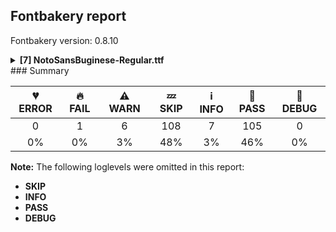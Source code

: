 ## Fontbakery report

Fontbakery version: 0.8.10

<details><summary><b>[7] NotoSansBuginese-Regular.ttf</b></summary><div><details><summary>🔥 <b>FAIL:</b> Check that texts shape as per expectation (<a href="https://font-bakery.readthedocs.io/en/stable/fontbakery/profiles/<Section: Shaping Checks>.html#com.google.fonts/check/shaping/regression">com.google.fonts/check/shaping/regression</a>)</summary><div>


* 🔥 **FAIL** qa/shaping_tests/issues.json: Expected and actual shaping not matching
<div class="shaping">


<style type="text/css">
    @font-face {font-family: "TestFont"; src: url(../../fonts/NotoSansBuginese/googlefonts/ttf/NotoSansBuginese-Regular.ttf);}
    .tf { font-family: "TestFont"; }
    .shaping pre { font-size: 1.2rem; }
    .shaping li {
        font-size: 1.2rem;
        border-top: 1px solid #ddd;
        padding: 12px;
        margin-top: 12px;
    }
    .shaping-svg {
        height: 100px;
        margin: 10px;
        transform: matrix(1, 0, 0, -1, 0, 0);
    }
</style>

<h4>qa/shaping_tests/issues.json: Expected and actual shaping not matching</h4>


</div>
<div class="shaping">

<li>Shaping did not match: <span class="tf">ᨑᨚᨓ ᨑᨚᨉ</span> (See #1)</li>


<pre>Expected: uni1A11=0+689|uni1A1A=0+690|uni1A13=2+1219|space=3+260|uni1A11=4+689|uni1A1A=4+540|uni1A09=6+945</pre>



<pre>Got     : uni1A11=0+689|uni1A1A=0+540|uni1A13=2+1219|space=3+260|uni1A11=4+689|uni1A1A=4+540|uni1A09=6+945</pre>



<pre>                                  ^^
</pre>


Got: <svg class="shaping-svg" xmlns="http://www.w3.org/2000/svg" viewBox="0 0 4882 2362" transform="matrix(1 0 0 -1 0 0)">
<path d="M73.0,124.0L15.0,190.0L262.0,415.0Q299.0,448.0 331.0,468.0Q363.0,488.0 405.0,488.0Q441.0,488.0 469.5,470.0Q498.0,452.0 537.0,407.0L674.0,248.0L618.0,198.0L512.0,321.0Q479.0,359.0 458.0,378.5Q437.0,398.0 411.0,398.0Q385.0,398.0 364.0,382.0Q343.0,366.0 309.0,336.0L73.0,124.0ZM256.0,15.0L196.0,80.0L381.0,250.0Q397.0,265.0 407.5,271.5Q418.0,278.0 435.0,278.0Q453.0,278.0 468.0,263.5Q483.0,249.0 506.0,223.0L646.0,63.0L590.0,15.0L477.0,145.0Q464.0,160.0 457.0,166.5Q450.0,173.0 440.0,173.0Q427.0,173.0 392.0,139.0L256.0,15.0Z"  transform="translate(0, 793)"/>
<path d="M617.0,2.0L318.0,328.0Q299.0,350.0 286.5,361.5Q274.0,373.0 267.0,373.0Q254.0,373.0 240.0,362.5Q226.0,352.0 215.0,341.0L85.0,217.0L25.0,283.0L175.0,424.0Q203.0,450.0 220.0,460.5Q237.0,471.0 255.0,471.0Q276.0,471.0 292.5,460.0Q309.0,449.0 334.0,422.0L673.0,52.0L617.0,2.0Z"  transform="translate(689, 793)"/>
<path d="M81.0,21.0L15.0,81.0L224.0,311.0Q262.0,352.0 287.5,368.5Q313.0,385.0 341.0,385.0Q372.0,385.0 394.0,365.0Q416.0,345.0 447.0,304.0L538.0,187.0Q564.0,154.0 578.5,136.0Q593.0,118.0 609.0,118.0Q622.0,118.0 637.5,134.5Q653.0,151.0 677.0,177.0L798.0,311.0Q835.0,352.0 861.5,368.5Q888.0,385.0 916.0,385.0Q947.0,385.0 969.0,365.0Q991.0,345.0 1023.0,303.0L1204.0,64.0L1147.0,21.0L996.0,218.0Q968.0,254.0 953.5,274.5Q939.0,295.0 923.0,295.0Q906.0,295.0 891.0,280.5Q876.0,266.0 846.0,232.0L731.0,105.0Q697.0,68.0 671.5,44.5Q646.0,21.0 615.0,21.0Q581.0,21.0 559.0,44.5Q537.0,68.0 506.0,108.0L380.0,275.0Q365.0,295.0 349.0,295.0Q333.0,295.0 318.0,281.5Q303.0,268.0 272.0,232.0L81.0,21.0Z"  transform="translate(1229, 793)"/>
<path d=""  transform="translate(2448, 793)"/>
<path d="M73.0,124.0L15.0,190.0L262.0,415.0Q299.0,448.0 331.0,468.0Q363.0,488.0 405.0,488.0Q441.0,488.0 469.5,470.0Q498.0,452.0 537.0,407.0L674.0,248.0L618.0,198.0L512.0,321.0Q479.0,359.0 458.0,378.5Q437.0,398.0 411.0,398.0Q385.0,398.0 364.0,382.0Q343.0,366.0 309.0,336.0L73.0,124.0ZM256.0,15.0L196.0,80.0L381.0,250.0Q397.0,265.0 407.5,271.5Q418.0,278.0 435.0,278.0Q453.0,278.0 468.0,263.5Q483.0,249.0 506.0,223.0L646.0,63.0L590.0,15.0L477.0,145.0Q464.0,160.0 457.0,166.5Q450.0,173.0 440.0,173.0Q427.0,173.0 392.0,139.0L256.0,15.0Z"  transform="translate(2708, 793)"/>
<path d="M617.0,2.0L318.0,328.0Q299.0,350.0 286.5,361.5Q274.0,373.0 267.0,373.0Q254.0,373.0 240.0,362.5Q226.0,352.0 215.0,341.0L85.0,217.0L25.0,283.0L175.0,424.0Q203.0,450.0 220.0,460.5Q237.0,471.0 255.0,471.0Q276.0,471.0 292.5,460.0Q309.0,449.0 334.0,422.0L673.0,52.0L617.0,2.0Z"  transform="translate(3397, 793)"/>
<path d="M435.0,0.0Q394.0,0.0 365.5,21.5Q337.0,43.0 303.0,81.0L15.0,409.0L71.0,460.0L328.0,167.0Q360.0,130.0 381.5,110.0Q403.0,90.0 429.0,90.0Q455.0,90.0 476.0,106.0Q497.0,122.0 531.0,152.0L870.0,460.0L930.0,394.0L577.0,73.0Q540.0,40.0 508.5,20.0Q477.0,0.0 435.0,0.0ZM443.0,320.0Q382.0,320.0 382.0,388.0Q382.0,455.0 443.0,455.0Q506.0,455.0 506.0,388.0Q506.0,352.0 487.5,336.0Q469.0,320.0 443.0,320.0Z"  transform="translate(3937, 793)"/>
</svg>
 Expected: <svg class="shaping-svg" xmlns="http://www.w3.org/2000/svg" viewBox="0 0 5032 2362" transform="matrix(1 0 0 -1 0 0)">
<path d="M73.0,124.0L15.0,190.0L262.0,415.0Q299.0,448.0 331.0,468.0Q363.0,488.0 405.0,488.0Q441.0,488.0 469.5,470.0Q498.0,452.0 537.0,407.0L674.0,248.0L618.0,198.0L512.0,321.0Q479.0,359.0 458.0,378.5Q437.0,398.0 411.0,398.0Q385.0,398.0 364.0,382.0Q343.0,366.0 309.0,336.0L73.0,124.0ZM256.0,15.0L196.0,80.0L381.0,250.0Q397.0,265.0 407.5,271.5Q418.0,278.0 435.0,278.0Q453.0,278.0 468.0,263.5Q483.0,249.0 506.0,223.0L646.0,63.0L590.0,15.0L477.0,145.0Q464.0,160.0 457.0,166.5Q450.0,173.0 440.0,173.0Q427.0,173.0 392.0,139.0L256.0,15.0Z"  transform="translate(0, 793)"/>
<path d="M617.0,2.0L318.0,328.0Q299.0,350.0 286.5,361.5Q274.0,373.0 267.0,373.0Q254.0,373.0 240.0,362.5Q226.0,352.0 215.0,341.0L85.0,217.0L25.0,283.0L175.0,424.0Q203.0,450.0 220.0,460.5Q237.0,471.0 255.0,471.0Q276.0,471.0 292.5,460.0Q309.0,449.0 334.0,422.0L673.0,52.0L617.0,2.0Z"  transform="translate(689, 793)"/>
<path d="M81.0,21.0L15.0,81.0L224.0,311.0Q262.0,352.0 287.5,368.5Q313.0,385.0 341.0,385.0Q372.0,385.0 394.0,365.0Q416.0,345.0 447.0,304.0L538.0,187.0Q564.0,154.0 578.5,136.0Q593.0,118.0 609.0,118.0Q622.0,118.0 637.5,134.5Q653.0,151.0 677.0,177.0L798.0,311.0Q835.0,352.0 861.5,368.5Q888.0,385.0 916.0,385.0Q947.0,385.0 969.0,365.0Q991.0,345.0 1023.0,303.0L1204.0,64.0L1147.0,21.0L996.0,218.0Q968.0,254.0 953.5,274.5Q939.0,295.0 923.0,295.0Q906.0,295.0 891.0,280.5Q876.0,266.0 846.0,232.0L731.0,105.0Q697.0,68.0 671.5,44.5Q646.0,21.0 615.0,21.0Q581.0,21.0 559.0,44.5Q537.0,68.0 506.0,108.0L380.0,275.0Q365.0,295.0 349.0,295.0Q333.0,295.0 318.0,281.5Q303.0,268.0 272.0,232.0L81.0,21.0Z"  transform="translate(1379, 793)"/>
<path d=""  transform="translate(2598, 793)"/>
<path d="M73.0,124.0L15.0,190.0L262.0,415.0Q299.0,448.0 331.0,468.0Q363.0,488.0 405.0,488.0Q441.0,488.0 469.5,470.0Q498.0,452.0 537.0,407.0L674.0,248.0L618.0,198.0L512.0,321.0Q479.0,359.0 458.0,378.5Q437.0,398.0 411.0,398.0Q385.0,398.0 364.0,382.0Q343.0,366.0 309.0,336.0L73.0,124.0ZM256.0,15.0L196.0,80.0L381.0,250.0Q397.0,265.0 407.5,271.5Q418.0,278.0 435.0,278.0Q453.0,278.0 468.0,263.5Q483.0,249.0 506.0,223.0L646.0,63.0L590.0,15.0L477.0,145.0Q464.0,160.0 457.0,166.5Q450.0,173.0 440.0,173.0Q427.0,173.0 392.0,139.0L256.0,15.0Z"  transform="translate(2858, 793)"/>
<path d="M617.0,2.0L318.0,328.0Q299.0,350.0 286.5,361.5Q274.0,373.0 267.0,373.0Q254.0,373.0 240.0,362.5Q226.0,352.0 215.0,341.0L85.0,217.0L25.0,283.0L175.0,424.0Q203.0,450.0 220.0,460.5Q237.0,471.0 255.0,471.0Q276.0,471.0 292.5,460.0Q309.0,449.0 334.0,422.0L673.0,52.0L617.0,2.0Z"  transform="translate(3547, 793)"/>
<path d="M435.0,0.0Q394.0,0.0 365.5,21.5Q337.0,43.0 303.0,81.0L15.0,409.0L71.0,460.0L328.0,167.0Q360.0,130.0 381.5,110.0Q403.0,90.0 429.0,90.0Q455.0,90.0 476.0,106.0Q497.0,122.0 531.0,152.0L870.0,460.0L930.0,394.0L577.0,73.0Q540.0,40.0 508.5,20.0Q477.0,0.0 435.0,0.0ZM443.0,320.0Q382.0,320.0 382.0,388.0Q382.0,455.0 443.0,455.0Q506.0,455.0 506.0,388.0Q506.0,352.0 487.5,336.0Q469.0,320.0 443.0,320.0Z"  transform="translate(4087, 793)"/>
</svg>


</div> [code: shaping-regression]
</div></details><details><summary>⚠ <b>WARN:</b> Are there caret positions declared for every ligature? (<a href="https://font-bakery.readthedocs.io/en/stable/fontbakery/profiles/googlefonts.html#com.google.fonts/check/ligature_carets">com.google.fonts/check/ligature_carets</a>)</summary><div>


* ⚠ **WARN** This font lacks caret position values for ligature glyphs on its GDEF table. [code: lacks-caret-pos]
</div></details><details><summary>⚠ <b>WARN:</b> Is there kerning info for non-ligated sequences? (<a href="https://font-bakery.readthedocs.io/en/stable/fontbakery/profiles/googlefonts.html#com.google.fonts/check/kerning_for_non_ligated_sequences">com.google.fonts/check/kerning_for_non_ligated_sequences</a>)</summary><div>


* ⚠ **WARN** GPOS table lacks kerning info for the following non-ligated sequences:

	- uni1A15 + uni1A17

	- uni1A17 + uni200D 

	- And uni200D + uni1A10 [code: lacks-kern-info]
</div></details><details><summary>⚠ <b>WARN:</b> Ensure fonts have ScriptLangTags declared on the 'meta' table. (<a href="https://font-bakery.readthedocs.io/en/stable/fontbakery/profiles/googlefonts.html#com.google.fonts/check/meta/script_lang_tags">com.google.fonts/check/meta/script_lang_tags</a>)</summary><div>


* ⚠ **WARN** This font file does not have a 'meta' table. [code: lacks-meta-table]
</div></details><details><summary>⚠ <b>WARN:</b> Check font contains no unreachable glyphs (<a href="https://font-bakery.readthedocs.io/en/stable/fontbakery/profiles/universal.html#com.google.fonts/check/unreachable_glyphs">com.google.fonts/check/unreachable_glyphs</a>)</summary><div>


* ⚠ **WARN** The following glyphs could not be reached by codepoint or substitution rules:

	- nbspace
 [code: unreachable-glyphs]
</div></details><details><summary>⚠ <b>WARN:</b> Check if each glyph has the recommended amount of contours. (<a href="https://font-bakery.readthedocs.io/en/stable/fontbakery/profiles/universal.html#com.google.fonts/check/contour_count">com.google.fonts/check/contour_count</a>)</summary><div>


* ⚠ **WARN** This check inspects the glyph outlines and detects the total number of contours in each of them. The expected values are infered from the typical ammounts of contours observed in a large collection of reference font families. The divergences listed below may simply indicate a significantly different design on some of your glyphs. On the other hand, some of these may flag actual bugs in the font such as glyphs mapped to an incorrect codepoint. Please consider reviewing the design and codepoint assignment of these to make sure they are correct.

The following glyphs do not have the recommended number of contours:

	- Glyph name: aogonek	Contours detected: 3	Expected: 2

	- Glyph name: uogonek	Contours detected: 2	Expected: 1

	- Glyph name: aogonek	Contours detected: 3	Expected: 2 

	- And Glyph name: uogonek	Contours detected: 2	Expected: 1
 [code: contour-count]
</div></details><details><summary>⚠ <b>WARN:</b> Are any segments inordinately short? (<a href="https://font-bakery.readthedocs.io/en/stable/fontbakery/profiles/<Section: Outline Correctness Checks>.html#com.google.fonts/check/outline_short_segments">com.google.fonts/check/outline_short_segments</a>)</summary><div>


* ⚠ **WARN** The following glyphs have segments which seem very short:

	* two (U+0032) contains a short segment L<<159.0,84.0>--<159.0,80.0>>

	* at (U+0040) contains a short segment B<<613.0,293.0>-<612.0,275.0>-<612.0,267.5>>

	* at (U+0040) contains a short segment B<<612.0,267.5>-<612.0,260.0>-<612.0,257.0>>

	* M (U+004D) contains a short segment L<<177.0,626.0>--<173.0,626.0>>

	* M (U+004D) contains a short segment L<<450.0,129.0>--<454.0,129.0>>

	* N (U+004E) contains a short segment L<<176.0,593.0>--<172.0,593.0>>

	* N (U+004E) contains a short segment L<<582.0,123.0>--<586.0,123.0>>

	* Q (U+0051) contains a short segment B<<416.0,-9.0>-<410.0,-9.0>-<403.5,-9.5>>

	* Q (U+0051) contains a short segment B<<403.5,-9.5>-<397.0,-10.0>-<391.0,-10.0>>

	* W (U+0057) contains a short segment B<<468.0,577.5>-<463.0,600.0>-<461.0,609.0>> 

	* And 64 more.

Use -F or --full-lists to disable shortening of long lists. [code: found-short-segments]
</div></details><br></div></details>
### Summary

| 💔 ERROR | 🔥 FAIL | ⚠ WARN | 💤 SKIP | ℹ INFO | 🍞 PASS | 🔎 DEBUG |
|:-----:|:----:|:----:|:----:|:----:|:----:|:----:|
| 0 | 1 | 6 | 108 | 7 | 105 | 0 |
| 0% | 0% | 3% | 48% | 3% | 46% | 0% |

**Note:** The following loglevels were omitted in this report:
* **SKIP**
* **INFO**
* **PASS**
* **DEBUG**
